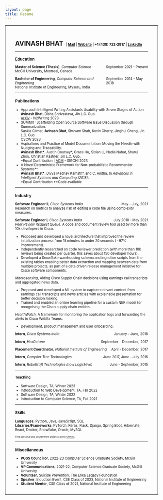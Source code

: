 ```yaml
---
layout: page
title: Resume
---
```

<div style="border:1px solid black; padding-top:2rem; padding-left:2rem; padding-right:2rem; padding-bottom:1rem;">
<p>
    <div style="display: flex; justify-content: space-between;">
        <div style="display: inline;">
        <h2 style="display: inline;">AVINASH BHAT</h2>
        <div style="margin-left: 5px;  display: inline; text-align: center; font-size: 80%;">
            | <strong><a href="mailto:avinashbhatneelavar@gmail.com">Mail</a></strong> | 
            <strong><a href="https://avinashbhat.github.io/about">Website</a></strong> | 
            <strong>+1 (438) 722-2917</strong> | 
            <strong><a href="https://www.linkedin.com/in/avinbhat">LinkedIn</a></strong>
        </div>
        </div>
        <div style="display: inline;"><a href="https://drive.google.com/uc?export=download&id=1Ldi766DVMjMX6oTlGDIBT8cp3_mV_xKr" download="avinash_bhat_cv.pdf"><i class="fa-solid fa-download"></i></a></div>
    </div>
</p>
<hr>
<div style="font-size:80%">
<div style="margin-top: 1rem;">
<h3 style="display: inline; margin-right: 5px;">Education</h3><span id="info-sm"><i class='fa-solid fa-caret-down'></i></span>
</div>
<p>
<div><span style="display: flex; justify-content: space-between;">
<span><b>Master of Science (Thesis)</b>, <i>Computer Science</i>
</span>
<span>September 2021 - Present</span>
</span>
McGill University, Montreal, Canada<br>
</div>
<div id="mcgill-info" style="display:none;"><b>Advisor:</b> Prof. Jin Guo<br>
<b>Relevant Coursework:</b> Intelligent Software Systems, Natural Language Processing,
Compiler Design, Applied Machine Learning, Network Science</div></p>
<p><div>
<span style="display: flex; justify-content: space-between;">
<span><b>Bachelor of Engineering</b>, <i>Computer Science and Engineering</i>
</span>
<span>September 2014 - May 2018</span>
</span>
National Institute of Engineering, Mysuru, India<br>
</div><div id="nie-info" style="display:none;">
<b>Final Project:</b> WikiContext: Summarized annotation of Wikipedia articles<br>
<b>Relevant Coursework:</b> Data Structures, Algorithms, Computer Architecture, Operating Systems
</div>
<p>
<hr>
<h3>Publications</h3>
<p>
<ul>
<li>Approach Intelligent Writing Assistants Usability with Seven Stages of Action<br>
<b>Avinash Bhat</b>, Disha Shrivastava, Jin L.C. Guo.<br> <a href="https://arxiv.org/abs/2304.02822">ArXiv</a> - In2Writing 2023</li>
<li>SUMMIT: Scaffolding Open Source Software Issue Discussion through Summarization.<br>Saskia
Gilmer, <b>Avinash Bhat</b>, Shuvam Shah, Kevin Cherry, Jinghui Cheng, Jin L.C. Guo.<br> CSCW 2023</li>
<li>Aspirations and Practice of Model Documentation: Moving the Needle with Nudging and
Traceability.<br><b>Avinash Bhat*</b>, Austin Coursey*, Grace Hu, Sixian Li, Nadia Nahar, Shurui Zhou,
Christian Kästner, Jin L.C. Guo.<br> *Equal Contribution | <a href="https://dl.acm.org/doi/10.1145/3544548.3581518">ACM</a> - SIGCHI 2023</li>
<li>A Novel Deterministic Framework for Non-probabilistic Recommender Systems**.<br> <b>Avinash Bhat*</b>, Divya Madhav Kamath*, and C. Anitha. In <i>Advances in Intelligent Systems and Computing (2018)</i>.<br> *Equal Contribution **Code available</li>
</ul>
</p>
<hr>
<h3>Industry</h3>
<p><div style="display: flex; justify-content: space-between;">
<span><b>Software Engineer II</b>, <i>Cisco Systems India</i></span><span>May - July, 2021</span>
</div>
Research on metrics to analyze risk of editing a code file using complexity measures.
</p>
<p>
<div style="display: flex; justify-content: space-between;">
<span><b>Software Engineer I</b>, <i>Cisco Systems India</i></span><span>July 2018 - May 2021</span>
</div>
<i>Peer Review Request Queue</i>, A code and document review tool used by more than 10k
developers in Cisco.
<ul>
<li>Proposed and developed a novel architecture that improved the review initialization
process from 15 minutes to under 20 seconds (∼97% improvement).</li>
<li>Independently researched on code reviewer prediction (with more than 10k reviews
being created per quarter, this saves about 150 developer hours).</li>
<li>Developed a Snowflake warehousing schema and ingestion scripts from the existing
tables enabling better data extraction and mapping between data from multiple
projects, as part of a data driven release management initiative for Cisco software
components.</li>
</ul>
<i>Macrosensing</i>, Aiding Cisco Supply Chain decisions using earnings call transcripts and aggregated news data.
<ul>
<li>Proposed and developed a ML system to capture relevant content from earnings call
transcripts and news articles with explainable presentation for better decision making.</li>
<li>Trained and enabled an online learning pipeline for a custom NER model for recognising the Cisco supply chain entities.</li></ul>

<i>HealthWatch</i>, A framework for monitoring the application logs and forwarding the alerts to Cisco WebEx Teams.
<ul>
<li>Development, product management and user onboarding.</li>
</ul>
</p>
<p style="display: flex; justify-content: space-between;">
<span><b>Intern</b>, <i>Cisco Systems India</i></span><span>January - June, 2018</span></p>
<p style="display: flex; justify-content: space-between;">
<span><b>Intern</b>, <i>HexOctane</i></span><span>September - December, 2017</span></p>
<p style="display: flex; justify-content: space-between;">
<span><b>Placement Coordinator</b>, <i>National Institute of Engineering</i></span><span>April - December, 2017</span></p>
<p style="display: flex; justify-content: space-between;">
<span><b>Intern</b>, <i>Compiler Tree Technologies</i></span><span>June 2017, June - July 2016</span></p>
<p style="display: flex; justify-content: space-between;">
<span><b>Intern</b>, <i>RoboKraft Technologies (now LogicHive)</i></span><span>June - September, 2015</span></p>
<hr>
<h4>Teaching</h4>
<p>
<ul>
<li>Software Design, TA, Winter 2023</li>
<li>Introduction to Web Development, TA, Fall 2022</li>
<li>Software Design, TA, Winter 2022</li>
<li>Introduction to Computer Science, TA, Fall 2021</li>
</ul></p>
<hr>
<h3>Skills</h3>
<p>
<b>Languages:</b> Python, Java, JavaScript, SQL<br>
<b>Libraries/Frameworks</b>: PyTorch, Keras, Flask, Django, Spring Boot, Hibernate, React, Docker, Snowflake, Oracle, MySQL
<div style="font-size: 70%">Find personal and coursework projects at my <a href="https://github.com/avinashbhat">GitHub</a>.</div>
</p>
<hr>
<h3>Miscellaneous</h3>
<ul>
<li><b>PGSS Councillor</b>, 2022-23 Computer Science Graduate Society, McGill University</li>
<li><b>VP Communications</b>, 2021-22, Computer Science Graduate Society, McGill University</li>
<li><b>Volunteer</b>, Suicide Prevention, The Erika Legacy Foundation</li>
<li><b>Speaker</b>, Induction Event, CSE Class of 2023, National Institute of Engineering</li>
<li><b>Student Mentor</b>, CSE Class of 2021, National Institute of Engineering</li>
</ul>

<script>
    function toggleEduText() {
        elements = ['mcgill-info', 'nie-info'];
        for(let i = 0; i < elements.length; i++) {
            const el = document.getElementById(elements[i]);
            if (el.style.display == "none") {
                el.style.display = "inline";
            } else {
                el.style.display = "none";
            }
        }
        const tel = document.getElementById('info-sm');
        if (tel.innerHTML == '<i class="fa-solid fa-caret-down"></i>')
            tel.innerHTML = '<i class="fa-solid fa-caret-up"></i>';
        else 
            tel.innerHTML = '<i class="fa-solid fa-caret-down"></i>';
    }
    const el = document.getElementById('info-sm');
    el.addEventListener("click", toggleEduText);
</script>